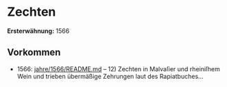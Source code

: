 # Zechten

**Ersterwähnung:** 1566

## Vorkommen
- 1566: [jahre/1566/README.md](../jahre/1566/README.md) – 12) Zechten in Malvaſier und rheiniſhem Wein und
trieben übermäßige Zehrungen laut des Rapiatbuches...
